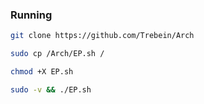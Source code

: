 ### Running
```BASH
git clone https://github.com/Trebein/Arch
```
```BASH
sudo cp /Arch/EP.sh /
```
```BASH
chmod +X EP.sh
```
```BASH
sudo -v && ./EP.sh
```

